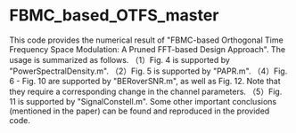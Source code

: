 # FBMC_based_OTFS_master
This code provides the numerical result of "FBMC-based Orthogonal Time Frequency Space Modulation: A Pruned FFT-based Design Approach". The usage is summarized as follows.
（1）Fig. 4 is supported by "PowerSpectralDensity.m".
（2）Fig. 5 is supported by "PAPR.m".
（4）Fig. 6 - Fig. 10 are supported by "BERoverSNR.m", as well as Fig. 12. Note that they require a corresponding change in the channel parameters.
（5）Fig. 11 is supported by "SignalConstell.m".
Some other important conclusions (mentioned in the paper) can be found and reproduced in the provided code.

